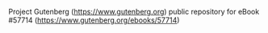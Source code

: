 Project Gutenberg (https://www.gutenberg.org) public repository for
eBook #57714 (https://www.gutenberg.org/ebooks/57714)
